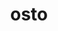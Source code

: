 ---
pid: rs157
title: osto
location_transcription: in front of A Children's Hosp.
coordinates: "[-75.194127999404, 39.948514433631]"
zipcode: '19119'
gen_neighborhood: Northwest Philadelphia
neighborhood: Mount Airy
outside_phl: 
age: '81'
age_range: 70+
instagram: 
image_file_name: rs_157.jpg
proposal_transcription: Hope
topic: 
topic_summary: 
type: 
keywords_other: 
credit: Geo B. Luks
image_labels: 
twitter: 
facebook: 
permalink: "/monuments/rs157/"
layout: item-page
---
